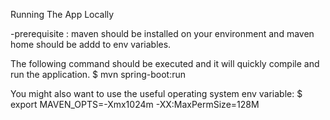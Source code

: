 Running The App Locally

-prerequisite : 
	maven should be installed on your environment and maven home should be addd to env variables.

The following command should be executed and it will quickly compile and run the application.
$ mvn spring-boot:run

You might also want to use the useful operating system env variable:
$ export MAVEN_OPTS=-Xmx1024m -XX:MaxPermSize=128M
